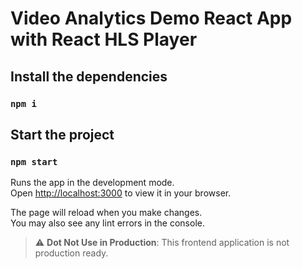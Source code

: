# Video Analytics Demo React App with React HLS Player

## Install the dependencies

### `npm i`

## Start the project

### `npm start`

Runs the app in the development mode.\
Open [http://localhost:3000](http://localhost:3000) to view it in your browser.

The page will reload when you make changes.\
You may also see any lint errors in the console.

> :warning: **Dot Not Use in Production**: This frontend application is not production ready.